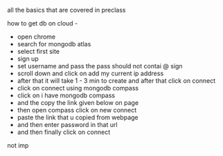 all the basics that are covered in preclass

how to get db on cloud - 

- open chrome
- search for mongodb atlas
- select first site
- sign up
- set username and pass the pass should not contai @ sign 
- scroll down and click on add my current ip address
- after that it will take 1 - 3 min to create and after that click on connect
- click on connect using mongodb compass
- click on i have mongodb compass
- and the copy the link given below on page
- then open compass click on new connect 
- paste the link that u copied from webpage
- and then enter password in that url 
- and then finally click on connect
<!-- - after that on webpage there will be connect button click on that
- click on connect with mongodb shell --> not imp

